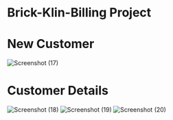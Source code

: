 # Brick-Klin-Billing Project
# New Customer
![Screenshot (17)](https://user-images.githubusercontent.com/59595534/94453692-9afb8e00-01ce-11eb-8937-d4f478624ec8.png)
# Customer Details
![Screenshot (18)](https://user-images.githubusercontent.com/59595534/94453808-bd8da700-01ce-11eb-8da4-583464cc95ff.png)
![Screenshot (19)](https://user-images.githubusercontent.com/59595534/94453871-d1d1a400-01ce-11eb-8ee3-01dec06b3661.png)
![Screenshot (20)](https://user-images.githubusercontent.com/59595534/94453918-e44bdd80-01ce-11eb-8992-86323f9f6209.png)

